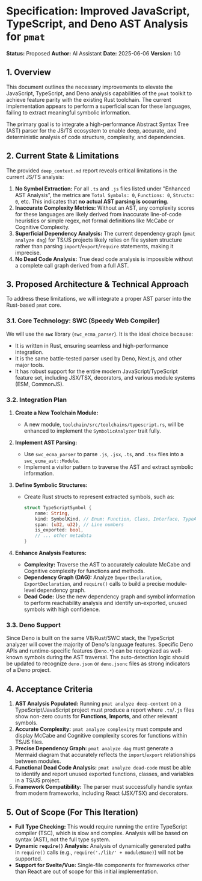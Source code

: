 # Specification: Improved JavaScript, TypeScript, and Deno AST Analysis for `pmat`

**Status:** Proposed
**Author:** AI Assistant
**Date:** 2025-06-06
**Version:** 1.0

## 1. Overview

This document outlines the necessary improvements to elevate the JavaScript, TypeScript, and Deno analysis capabilities of the `pmat` toolkit to achieve feature parity with the existing Rust toolchain. The current implementation appears to perform a superficial scan for these languages, failing to extract meaningful symbolic information.

The primary goal is to integrate a high-performance Abstract Syntax Tree (AST) parser for the JS/TS ecosystem to enable deep, accurate, and deterministic analysis of code structure, complexity, and dependencies.

## 2. Current State & Limitations

The provided `deep_context.md` report reveals critical limitations in the current JS/TS analysis:

1.  **No Symbol Extraction:** For all `.ts` and `.js` files listed under "Enhanced AST Analysis", the metrics are `Total Symbols: 0`, `Functions: 0`, `Structs: 0`, etc. This indicates that **no actual AST parsing is occurring**.
2.  **Inaccurate Complexity Metrics:** Without an AST, any complexity scores for these languages are likely derived from inaccurate line-of-code heuristics or simple regex, not formal definitions like McCabe or Cognitive Complexity.
3.  **Superficial Dependency Analysis:** The current dependency graph (`pmat analyze dag`) for TS/JS projects likely relies on file system structure rather than parsing `import`/`export`/`require` statements, making it imprecise.
4.  **No Dead Code Analysis:** True dead code analysis is impossible without a complete call graph derived from a full AST.

## 3. Proposed Architecture & Technical Approach

To address these limitations, we will integrate a proper AST parser into the Rust-based `pmat` core.

### 3.1. Core Technology: SWC (Speedy Web Compiler)

We will use the **`swc`** library (`swc_ecma_parser`). It is the ideal choice because:
- It is written in Rust, ensuring seamless and high-performance integration.
- It is the same battle-tested parser used by Deno, Next.js, and other major tools.
- It has robust support for the entire modern JavaScript/TypeScript feature set, including JSX/TSX, decorators, and various module systems (ESM, CommonJS).

### 3.2. Integration Plan

1.  **Create a New Toolchain Module:**
    - A new module, `toolchain/src/toolchains/typescript.rs`, will be enhanced to implement the `SymbolicAnalyzer` trait fully.

2.  **Implement AST Parsing:**
    - Use `swc_ecma_parser` to parse `.js`, `.jsx`, `.ts`, and `.tsx` files into a `swc_ecma_ast::Module`.
    - Implement a visitor pattern to traverse the AST and extract symbolic information.

3.  **Define Symbolic Structures:**
    - Create Rust structs to represent extracted symbols, such as:
      ```rust
      struct TypeScriptSymbol {
          name: String,
          kind: SymbolKind, // Enum: Function, Class, Interface, TypeAlias, Variable
          span: (u32, u32), // Line numbers
          is_exported: bool,
          // ... other metadata
      }
      ```

4.  **Enhance Analysis Features:**
    - **Complexity:** Traverse the AST to accurately calculate McCabe and Cognitive complexity for functions and methods.
    - **Dependency Graph (DAG):** Analyze `ImportDeclaration`, `ExportDeclaration`, and `require()` calls to build a precise module-level dependency graph.
    - **Dead Code:** Use the new dependency graph and symbol information to perform reachability analysis and identify un-exported, unused symbols with high confidence.

### 3.3. Deno Support

Since Deno is built on the same V8/Rust/SWC stack, the TypeScript analyzer will cover the majority of Deno's language features. Specific Deno APIs and runtime-specific features (`Deno.*`) can be recognized as well-known symbols during the AST traversal. The auto-detection logic should be updated to recognize `deno.json` or `deno.jsonc` files as strong indicators of a Deno project.

## 4. Acceptance Criteria

1.  **AST Analysis Populated:** Running `pmat analyze deep-context` on a TypeScript/JavaScript project must produce a report where `.ts`/`.js` files show non-zero counts for **Functions**, **Imports**, and other relevant symbols.
2.  **Accurate Complexity:** `pmat analyze complexity` must compute and display McCabe and Cognitive complexity scores for functions within TS/JS files.
3.  **Precise Dependency Graph:** `pmat analyze dag` must generate a Mermaid diagram that accurately reflects the `import`/`export` relationships between modules.
4.  **Functional Dead Code Analysis:** `pmat analyze dead-code` must be able to identify and report unused exported functions, classes, and variables in a TS/JS project.
5.  **Framework Compatibility:** The parser must successfully handle syntax from modern frameworks, including React (JSX/TSX) and decorators.

## 5. Out of Scope (For This Iteration)

*   **Full Type Checking:** This would require running the entire TypeScript compiler (TSC), which is slow and complex. Analysis will be based on syntax (AST), not the full type system.
*   **Dynamic `require()` Analysis:** Analysis of dynamically generated paths in `require()` calls (e.g., `require('./lib/' + moduleName)`) will not be supported.
*   **Support for Svelte/Vue:** Single-file components for frameworks other than React are out of scope for this initial implementation.
